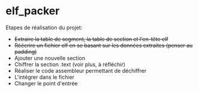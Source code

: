 # elf_packer

Etapes de réalisation du projet: 

- ~~Extraire la table de segment, la table de section et l'en-tête elf~~
- ~~Réécrire un fichier elf en se basant sur les données extraites (penser au padding)~~
- Ajouter une nouvelle section
- Chiffrer la section .text (voir plus, à réfléchir)
- Réaliser le code assembleur permettant de déchiffrer
- L'intégrer dans le fichier
- Changer le point d'entrée
